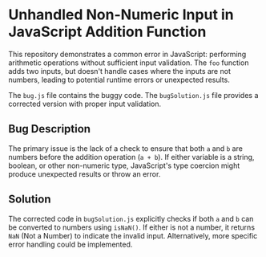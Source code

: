 # Unhandled Non-Numeric Input in JavaScript Addition Function

This repository demonstrates a common error in JavaScript: performing arithmetic operations without sufficient input validation.  The `foo` function adds two inputs, but doesn't handle cases where the inputs are not numbers, leading to potential runtime errors or unexpected results.

The `bug.js` file contains the buggy code. The `bugSolution.js` file provides a corrected version with proper input validation.

## Bug Description

The primary issue is the lack of a check to ensure that both `a` and `b` are numbers before the addition operation (`a + b`).  If either variable is a string, boolean, or other non-numeric type, JavaScript's type coercion might produce unexpected results or throw an error.

## Solution

The corrected code in `bugSolution.js` explicitly checks if both `a` and `b` can be converted to numbers using `isNaN()`. If either is not a number, it returns `NaN` (Not a Number) to indicate the invalid input.  Alternatively, more specific error handling could be implemented.